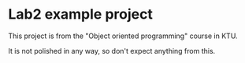 # Lab2 example project

This project is from the "Object oriented programming" course in KTU.

It is not polished in any way, so don't expect anything from this.

